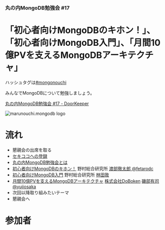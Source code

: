### 丸の内MongoDB勉強会 #17

# 「初心者向けMongoDBのキホン！」、「初心者向けMongoDB入門」、「月間10億PVを支えるMongoDBアーキテクチャ」

ハッシュタグは[#mongonouchi](https://twitter.com/search?q=%23mongonouchi&src=hash)

みんなでMongoDBについて勉強しましょう。  

[丸の内MongoDB勉強会 #17 - DoorKeeper](http://mongonouchi.doorkeeper.jp/events/10770)

![marunouchi.mongodb logo](http://syokenz.github.com/marunouchi-mongodb/images/mongodb_logo.png)

# 流れ
* 懇親会の出席を取る
* [セキココへの登録](http://sekico.co/zaseki/283)
* [丸の内MongoDB勉強会とは](http://rinrin0108.github.io/slides/mongonouchi/#0)
* [初心者向けMongoDBのキホン！](http://www.slideshare.net/tetsutarowatanabe/mongo-db-32210761) 野村総合研究所 [渡部徹太郎 @fetarodc](https://twitter.com/fetarodc)
* [初心者向けMongoDB入門](https://github.com/syokenz/marunouchi-mongodb/tree/master/20140514/hayashida) 野村総合研究所 [林田敦](http://www.facebook.com/atsushi.hayashida.5)
* [月間10億PVを支えるMongoDBアーキテクチャ](http://www.slideshare.net/yujiosaka/10pvmongo-db) [株式会社DoBoken](http://zenclerk.com/) [磯部有司 @yujiosaka](https://twitter.com/yujiosaka)
* 次回以降取り組みたいテーマ
* 懇親会へ


# 参加者

